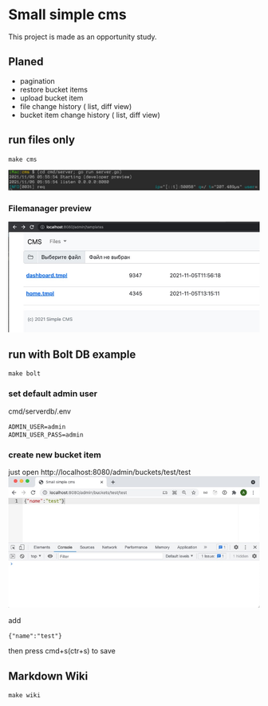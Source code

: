 # Small simple cms

This project is made as an opportunity study.

## Planed

- pagination
- restore bucket items
- upload bucket item
- file change history ( list, diff view)
- bucket item change history ( list, diff view)


## run files only
```
make cms
```
![tmpls](https://github.com/alexsuslov/cms/raw/main/cmd/server/static/images/run.jpg)

### Filemanager preview

![tmpls](https://github.com/alexsuslov/cms/raw/main/cmd/server/static/images/tmpls.jpg)


## run with Bolt DB example
```
make bolt
```

### set default admin user 

cmd/serverdb/.env
```
ADMIN_USER=admin
ADMIN_USER_PASS=admin
```

### create new bucket item
just open http://localhost:8080/admin/buckets/test/test
![tmpls](https://github.com/alexsuslov/cms/raw/main/cmd/serverdb/static/images/new.jpg)

add 
```
{"name":"test"}
```
then press cmd+s(ctr+s) to save

## Markdown Wiki
```
make wiki
```


